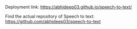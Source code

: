 Deployment link: https://abhideep03.github.io/speech-to-text/

Find the actual repository of Speech to text: https://github.com/abhideep03/speech-to-text

